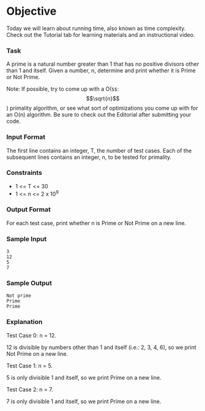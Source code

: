 # Objective

Today we will learn about running time, also known as time complexity. Check out the Tutorial tab for learning materials and an instructional video.

### Task

A prime is a natural number greater than 1 that has no positive divisors other than 1 and itself. Given a number, n, determine and print whether it is Prime or Not Prime.

Note: If possible, try to come up with a O(`$$`:$$\sqrt{n}$$) primality algorithm, or see what sort of optimizations you come up with for an O(n) algorithm. Be sure to check out the Editorial after submitting your code.

### Input Format

The first line contains an integer, T, the number of test cases.
Each of the subsequent lines contains an integer, n, to be tested for primality.

### Constraints

-   1 <= T <= 30
-   1 <= n <= 2 x 10<sup>9</sup>

### Output Format

For each test case, print whether n is Prime or Not Prime on a new line.

### Sample Input

```
3
12
5
7
```

### Sample Output

```
Not prime
Prime
Prime
```

### Explanation

Test Case 0: n = 12.

12 is divisible by numbers other than 1 and itself (i.e.: 2, 3, 4, 6), so we print Not Prime on a new line.

Test Case 1: n = 5.

5 is only divisible 1 and itself, so we print Prime on a new line.

Test Case 2: n = 7.

7 is only divisible 1 and itself, so we print Prime on a new line.
